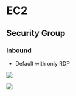 # EC2

## Security Group
### Inbound
* Default with only RDP

[<img src="https://i.imgur.com/Bnur4FJ.png">](https://i.imgur.com/Bnur4FJ.png)

[<img src="https://i.imgur.com/XsqctjO.png">](https://i.imgur.com/XsqctjO.png)
